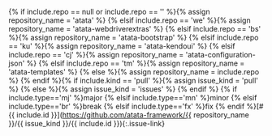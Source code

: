 {% if include.repo == null or include.repo == '' %}{% assign repository_name = 'atata' %}
{% elsif include.repo == 'we' %}{% assign repository_name = 'atata-webdriverextras' %}
{% elsif include.repo == 'bs' %}{% assign repository_name = 'atata-bootstrap' %}
{% elsif include.repo == 'ku' %}{% assign repository_name = 'atata-kendoui' %}
{% elsif include.repo == 'cj' %}{% assign repository_name = 'atata-configuration-json' %}
{% elsif include.repo == 'tm' %}{% assign repository_name = 'atata-templates' %}
{% else %}{% assign repository_name = include.repo %}
{% endif %}{% if include.kind == 'pull' %}{% assign issue_kind = 'pull' %}
{% else %}{% assign issue_kind = 'issues' %}
{% endif %}
{% if include.type=='mj' %}<span class="label label-primary label-issue-type">major</span>
{% elsif include.type=='mn' %}<span class="label label-info label-issue-type">minor</span>
{% elsif include.type=='br' %}<span class="label label-danger label-issue-type" title="breaking change">break</span>
{% elsif include.type=='fx' %}<span class="label label-success label-issue-type">fix</span> {% endif %}[#{{ include.id }}](https://github.com/atata-framework/{{ repository_name }}/{{ issue_kind }}/{{ include.id }}){:.issue-link}